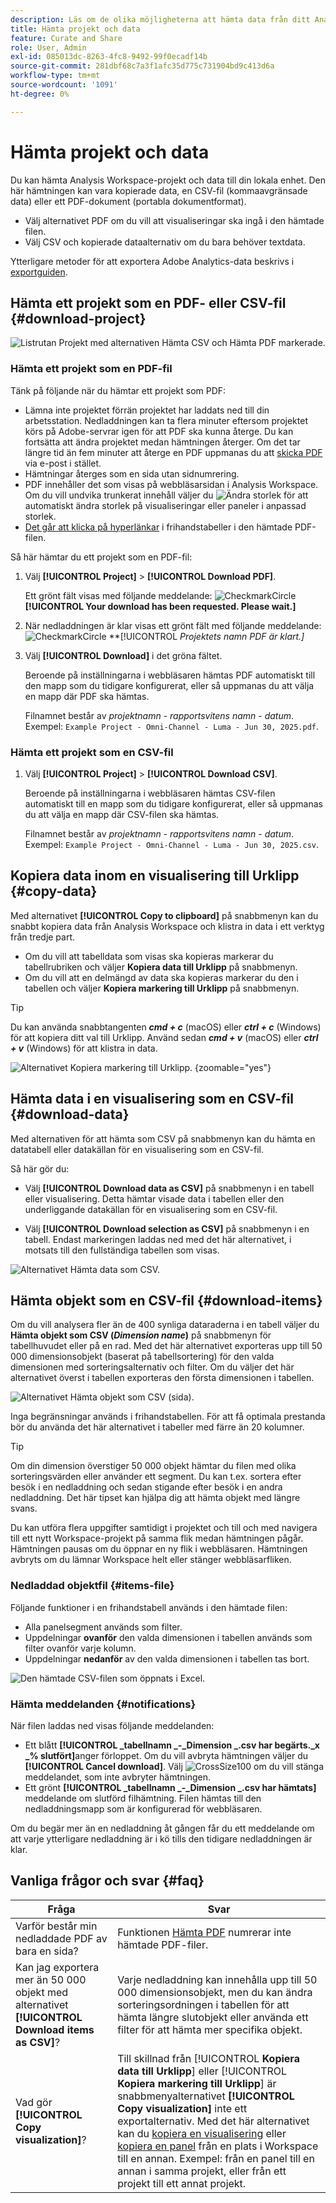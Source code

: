 ```yaml
---
description: Läs om de olika möjligheterna att hämta data från ditt Analysis Workspace-projekt.
title: Hämta projekt och data
feature: Curate and Share
role: User, Admin
exl-id: 085013dc-8263-4fc8-9492-99f0ecadf14b
source-git-commit: 281dbf68c7a3f1afc35d775c731904bd9c413d6a
workflow-type: tm+mt
source-wordcount: '1091'
ht-degree: 0%

---
```



# Hämta projekt och data

Du kan hämta Analysis Workspace-projekt och data till din lokala enhet. Den här hämtningen kan vara kopierade data, en CSV-fil (kommaavgränsade data) eller ett PDF-dokument (portabla dokumentformat).

* Välj alternativet PDF om du vill att visualiseringar ska ingå i den hämtade filen.
* Välj CSV och kopierade dataalternativ om du bara behöver textdata.

Ytterligare metoder för att exportera Adobe Analytics-data beskrivs i [exportguiden](/help/export/home.md).

## Hämta ett projekt som en PDF- eller CSV-fil {#download-project}

![Listrutan Projekt med alternativen Hämta CSV och Hämta PDF markerade.](assets/download-project.png)

### Hämta ett projekt som en PDF-fil

Tänk på följande när du hämtar ett projekt som PDF:

* Lämna inte projektet förrän projektet har laddats ned till din arbetsstation. Nedladdningen kan ta flera minuter eftersom projektet körs på Adobe-servrar igen för att PDF ska kunna återge. Du kan fortsätta att ändra projektet medan hämtningen återger. Om det tar längre tid än fem minuter att återge en PDF uppmanas du att [skicka PDF](../curate-share/send-schedule-files.md) via e-post i stället.
* Hämtningar återges som en sida utan sidnumrering.
* PDF innehåller det som visas på webbläsarsidan i Analysis Workspace. Om du vill undvika trunkerat innehåll väljer du ![Ändra storlek](/help/assets/icons/Resize.svg) för att automatiskt ändra storlek på visualiseringar eller paneler i anpassad storlek.
* [Det går att klicka på hyperlänkar](/help/analyze/analysis-workspace/visualizations/freeform-table/freeform-table-hyperlinks.md) i frihandstabeller i den hämtade PDF-filen.

Så här hämtar du ett projekt som en PDF-fil:

1. Välj **[!UICONTROL Project]** > **[!UICONTROL Download PDF]**.

   Ett grönt fält visas med följande meddelande: ![CheckmarkCircle](/help/assets/icons/CheckmarkCircle.svg) **[!UICONTROL Your download has been requested. Please wait.]**

1. När nedladdningen är klar visas ett grönt fält med följande meddelande: ![CheckmarkCircle](/help/assets/icons/CheckmarkCircle.svg) **[!UICONTROL *Projektets namn *PDF är klart.]**

1. Välj **[!UICONTROL Download]** i det gröna fältet.

   Beroende på inställningarna i webbläsaren hämtas PDF automatiskt till den mapp som du tidigare konfigurerat, eller så uppmanas du att välja en mapp där PDF ska hämtas.

   Filnamnet består av *projektnamn* - *rapportsvitens namn* - *datum*. Exempel: `Example Project - Omni-Channel - Luma - Jun 30, 2025.pdf`.

### Hämta ett projekt som en CSV-fil

1. Välj **[!UICONTROL Project]** > **[!UICONTROL Download CSV]**.

   Beroende på inställningarna i webbläsaren hämtas CSV-filen automatiskt till en mapp som du tidigare konfigurerat, eller så uppmanas du att välja en mapp där CSV-filen ska hämtas.

   Filnamnet består av *projektnamn* - *rapportsvitens namn* - *datum*. Exempel: `Example Project - Omni-Channel - Luma - Jun 30, 2025.csv`.

## Kopiera data inom en visualisering till Urklipp {#copy-data}

Med alternativet **[!UICONTROL Copy to clipboard]** på snabbmenyn kan du snabbt kopiera data från Analysis Workspace och klistra in data i ett verktyg från tredje part.

* Om du vill att tabelldata som visas ska kopieras markerar du tabellrubriken och väljer **Kopiera data till Urklipp** på snabbmenyn.
* Om du vill att en delmängd av data ska kopieras markerar du den i tabellen och väljer **Kopiera markering till Urklipp** på snabbmenyn.

>[!TIP]
>
>Du kan använda snabbtangenten **_cmd + c_** (macOS) eller **_ctrl + c_** (Windows) för att kopiera ditt val till Urklipp. Använd sedan **_cmd + v_** (macOS) eller **_ctrl + v_** (Windows) för att klistra in data.


![Alternativet Kopiera markering till Urklipp. &#x200B;](assets/copy-clipboard.png){zoomable="yes"}

## Hämta data i en visualisering som en CSV-fil {#download-data}

Med alternativen för att hämta som CSV på snabbmenyn kan du hämta en datatabell eller datakällan för en visualisering som en CSV-fil.

Så här gör du:

* Välj **[!UICONTROL Download data as CSV]** på snabbmenyn i en tabell eller visualisering. Detta hämtar visade data i tabellen eller den underliggande datakällan för en visualisering som en CSV-fil.

<!-- Only relevant as soon as CJA supports Map visualization 
  >[!NOTE]
  >
  >  Note: the Map visualization does not support this option.
-->

* Välj **[!UICONTROL Download selection as CSV]** på snabbmenyn i en tabell. Endast markeringen laddas ned med det här alternativet, i motsats till den fullständiga tabellen som visas.

![Alternativet Hämta data som CSV.](assets/download-data-as-csv.png)

## Hämta objekt som en CSV-fil {#download-items}

Om du vill analysera fler än de 400 synliga dataraderna i en tabell väljer du **Hämta objekt som CSV (_Dimension name_)** på snabbmenyn för tabellhuvudet eller på en rad. Med det här alternativet exporteras upp till 50 000 dimensionsobjekt (baserat på tabellsortering) för den valda dimensionen med sorteringsalternativ och filter. Om du väljer det här alternativet överst i tabellen exporteras den första dimensionen i tabellen.

![Alternativet Hämta objekt som CSV (sida).](assets/download-items-as-csv.png)

Inga begränsningar används i frihandstabellen. För att få optimala prestanda bör du använda det här alternativet i tabeller med färre än 20 kolumner.

>[!TIP]
>
> Om din dimension överstiger 50 000 objekt hämtar du filen med olika sorteringsvärden eller använder ett segment. Du kan t.ex. sortera efter besök i en nedladdning och sedan stigande efter besök i en andra nedladdning. Det här tipset kan hjälpa dig att hämta objekt med längre svans.

Du kan utföra flera uppgifter samtidigt i projektet och till och med navigera till ett nytt Workspace-projekt på samma flik medan hämtningen pågår. Hämtningen pausas om du öppnar en ny flik i webbläsaren. Hämtningen avbryts om du lämnar Workspace helt eller stänger webbläsarfliken.


### Nedladdad objektfil {#items-file}

Följande funktioner i en frihandstabell används i den hämtade filen:

* Alla panelsegment används som filter.
* Uppdelningar **ovanför** den valda dimensionen i tabellen används som filter ovanför varje kolumn.
* Uppdelningar **nedanför** av den valda dimensionen i tabellen tas bort.

![Den hämtade CSV-filen som öppnats i Excel.](assets/download-items-file.png)

### Hämta meddelanden {#notifications}

När filen laddas ned visas följande meddelanden:

* Ett blått **[!UICONTROL _tabellnamn _-_Dimension _.csv har begärts._x _% slutfört]**&#x200B;anger förloppet. Om du vill avbryta hämtningen väljer du **[!UICONTROL Cancel download]**. Välj ![CrossSize100](/help/assets/icons/CrossSize100.svg) om du vill stänga meddelandet, som inte avbryter hämtningen.
* Ett grönt **[!UICONTROL _tabellnamn _-_Dimension _.csv har hämtats]**&#x200B;meddelande om slutförd filhämtning. Filen hämtas till den nedladdningsmapp som är konfigurerad för webbläsaren.

Om du begär mer än en nedladdning åt gången får du ett meddelande om att varje ytterligare nedladdning är i kö tills den tidigare nedladdningen är klar.


## Vanliga frågor och svar {#faq}

| Fråga | Svar |
| --- | --- |
| Varför består min nedladdade PDF av bara en sida? | Funktionen [Hämta PDF](#download-as-csv-or-pdf) numrerar inte hämtade PDF-filer. |
| Kan jag exportera mer än 50 000 objekt med alternativet **[!UICONTROL Download items as CSV]**? | Varje nedladdning kan innehålla upp till 50 000 dimensionsobjekt, men du kan ändra sorteringsordningen i tabellen för att hämta längre slutobjekt eller använda ett filter för att hämta mer specifika objekt. |
| Vad gör **[!UICONTROL Copy visualization]**? | Till skillnad från [!UICONTROL **Kopiera data till Urklipp**] eller [!UICONTROL **Kopiera markering till Urklipp**] är snabbmenyalternativet **[!UICONTROL Copy visualization]** inte ett exportalternativ. Med det här alternativet kan du [kopiera en visualisering](/help/analyze/analysis-workspace/visualizations/freeform-analysis-visualizations.md#context-menu) eller [kopiera en panel](/help/analyze/analysis-workspace/c-panels/panels.md#context-menu) från en plats i Workspace till en annan. Exempel: från en panel till en annan i samma projekt, eller från ett projekt till ett annat projekt. |



<!--

# Download 

There are several ways to export data from Analysis Workspace. The method you choose depends on what set of data you want to analyze and who needs to access it.

Exported data can be in the form of copied data, CSV, or PDF. A PDF is typically preferred if you want visualizations included in the file. CSV and copied data is preferred if you simply want plain-text data.

## Download a project as CSV or PDF {#download-project}

Consider the following when downloading projects:

* When downloading projects as a CSV or PDF, the project can be saved or unsaved when you request a project download. However, only saved projects can be [scheduled](/help/analyze/analysis-workspace/curate-share/t-schedule-report.md). 

* When downloading projects as a PDF:
  * Downloads can take several minutes to export because the project is re-run on Adobe servers before rendering in PDF format. We recommend not leaving the project until the PDF downloads in your browser. However, you can continue to make changes to the project while you wait. If a PDF takes longer than 5 minutes to render, you will be prompted to email it instead.
  * Downloads are rendered as a single page with no pagination applied.
  * PDF renderings contain what is on the page in Workspace. If a project has custom-sized visualizations and panels, you need to change them to be auto-sized (button in top-right corner) so that there will be no truncated content.
  * Any [hyperlinks](/help/analyze/analysis-workspace/visualizations/freeform-table/freeform-table-hyperlinks.md) that exist within freeform tables are not functional in the downloaded PDF. 

To download a project as a CSV or PDF file:

1. Do either of the following, depending on what format you want to download the project in:

   * **PDF:** Select **[!UICONTROL Project]** > **[!UICONTROL Download PDF]**.

     Choose this option if you want the downloaded file to contain all the displayed (visible) tables and visualizations in the project.

   * **CSV:** Select **[!UICONTROL Project]** > **[!UICONTROL Download CSV]**. 

     Choose this option if you want plain-text data.

   ![](assets/download-project.png)

1. (Conditional) If you chose to download a PDF, a message is shown after the project is ready to be downloaded. Click [!UICONTROL **Download**].
1. Click the **[!UICONTROL Download this file]** icon and save the file to a folder of your choice.

## Copy data to clipboard (hotkey: cmd + c) {#copy-data}

The right-click option **[!UICONTROL Copy to clipboard]** lets you quickly copy data from Workspace and paste it in a third-party tool. 

* If you want the displayed table copied, right-click the table header and choose **Copy data to clipboard**. 
* If you want a subset of data copied, make a selection in the table and then right-click > **Copy selection to clipboard**.

>[!TIP]
>
>You can use the hotkey `Ctrl+C` to copy your selection to the clipboard, then use `Ctrl+V` to paste it into a third-party tool.

![](assets/copy-selection.png)

## Download data as CSV {#download-data}

The right-click option **[!UICONTROL Download data as CSV]** allows you to download a table of data or the data source of any visualization as a CSV.

* From the header of any table or visualization, right-click and choose **[!UICONTROL Download data as CSV]**. This downloads the displayed data in the table or the underlying data source for a visualization as a CSV. 

  >[!NOTE]
  >
  >  Note: the Map visualization does not support this option.

* Within a table, right-click and choose **[!UICONTROL Download selection as CSV]**. Only the selection is downloaded with this option, as opposed to the full, displayed table.

![](assets/download-data-viz.png)

## Download items as CSV {#download-items}

If you want to analyze more than the visible 400 rows of data in a table, right-click the table header or any row and select **Download items as CSV (_Dimension name_)**. This option exports up to 50,000 dimension items (based on the table sort) for the selected dimension, with filters and segments applied. If you chose this option from the top of the table, the first dimension in the table will be exported. While no limits are enforced in the freeform table, it is recommended that the Download items option be used in tables with less than 20 columns to ensure optimal performance.

>[!TIP]
>
> If your dimension exceeds 50,000 items, download the file with different sort metrics applied or apply a filter. For example, sort descending by Visits in one download and then ascending by Visits in a second download. This tip can help you retrieve longer-tail items.

You can multi-task within the project and even navigate to a new Workspace project in the same tab while the download is in progress. The download pauses if you open a new browser tab. The download is canceled if you leave Workspace completely or close the browser tab.

![](assets/download-items.png)

### Downloaded items file 

Features of the table will be applied to the downloaded file as follows:

* All panel segments are applied as filters.
* Breakdowns **above** the selected dimension in the table are applied as filters above each column. 
* Breakdowns **below** the selected dimension in the table are removed.

In the example above, Page items are downloaded with the panel segment (New Visitors Customers) and components above (Marketing Channel = Email) applied as filters, and the components below (Mobile Device Type) removed from the downloaded CSV.

![](assets/downloaded-file.png)

### Download notifications

As the file downloads, you will see an informational notification with the progress. At any time, you can cancel the download by clicking **[!UICONTROL Cancel download]**. Closing the toast **will not** cancel the download. 

Once the file completes, you will see a completion notification and the file will download to your browser.

If you request more than one download at a time, you will receive a notification that each additional download will be queued until the prior download completes.

![](assets/toast.png)

## FAQ {#faq}

| Question | Answer |
| --- | --- |
| Why is my downloaded PDF one page? | Workspace does not paginate downloaded PDFs at this time. |
| Can I export more than 50,000 items with the "Download items as CSV" option? | While each download can contain up to 50,000 dimension items, you can change the sort of your table to retrieve longer tail items, or apply a filter to download more specific items. |
| What does **[!UICONTROL Copy visualization]** do? | Unlike [!UICONTROL **Copy data to clipboard**] or [!UICONTROL **Copy selection to clipboard**], the **[!UICONTROL Copy visualization]** right-click option is not an export option. It allows you to copy a visualization or panel from one place in Workspace to another. For example, from one panel to another in the same project, or from one project to another project. [Intra-linking video](https://experienceleague.adobe.com/docs/analytics-learn/tutorials/analysis-workspace/visualizations/intra-linking-in-analysis-workspace.html?lang=sv-SE) |

-->
